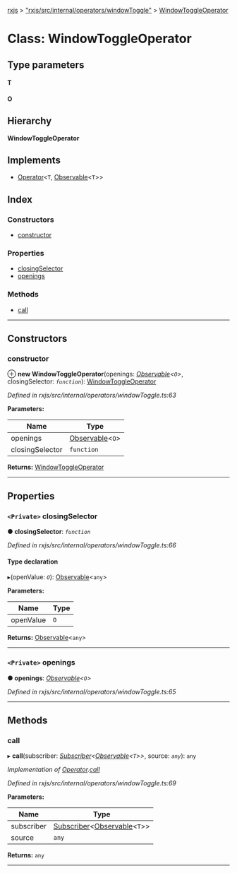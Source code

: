 [rxjs](../README.md) > ["rxjs/src/internal/operators/windowToggle"](../modules/_rxjs_src_internal_operators_windowtoggle_.md) > [WindowToggleOperator](../classes/_rxjs_src_internal_operators_windowtoggle_.windowtoggleoperator.md)

# Class: WindowToggleOperator

## Type parameters
#### T 
#### O 
## Hierarchy

**WindowToggleOperator**

## Implements

* [Operator](../interfaces/_rxjs_src_internal_operator_.operator.md)<`T`, [Observable](_rxjs_src_internal_observable_.observable.md)<`T`>>

## Index

### Constructors

* [constructor](_rxjs_src_internal_operators_windowtoggle_.windowtoggleoperator.md#constructor)

### Properties

* [closingSelector](_rxjs_src_internal_operators_windowtoggle_.windowtoggleoperator.md#closingselector)
* [openings](_rxjs_src_internal_operators_windowtoggle_.windowtoggleoperator.md#openings)

### Methods

* [call](_rxjs_src_internal_operators_windowtoggle_.windowtoggleoperator.md#call)

---

## Constructors

<a id="constructor"></a>

###  constructor

⊕ **new WindowToggleOperator**(openings: *[Observable](_rxjs_src_internal_observable_.observable.md)<`O`>*, closingSelector: *`function`*): [WindowToggleOperator](_rxjs_src_internal_operators_windowtoggle_.windowtoggleoperator.md)

*Defined in rxjs/src/internal/operators/windowToggle.ts:63*

**Parameters:**

| Name | Type |
| ------ | ------ |
| openings | [Observable](_rxjs_src_internal_observable_.observable.md)<`O`> |
| closingSelector | `function` |

**Returns:** [WindowToggleOperator](_rxjs_src_internal_operators_windowtoggle_.windowtoggleoperator.md)

___

## Properties

<a id="closingselector"></a>

### `<Private>` closingSelector

**● closingSelector**: *`function`*

*Defined in rxjs/src/internal/operators/windowToggle.ts:66*

#### Type declaration
▸(openValue: *`O`*): [Observable](_rxjs_src_internal_observable_.observable.md)<`any`>

**Parameters:**

| Name | Type |
| ------ | ------ |
| openValue | `O` |

**Returns:** [Observable](_rxjs_src_internal_observable_.observable.md)<`any`>

___
<a id="openings"></a>

### `<Private>` openings

**● openings**: *[Observable](_rxjs_src_internal_observable_.observable.md)<`O`>*

*Defined in rxjs/src/internal/operators/windowToggle.ts:65*

___

## Methods

<a id="call"></a>

###  call

▸ **call**(subscriber: *[Subscriber](_rxjs_src_internal_subscriber_.subscriber.md)<[Observable](_rxjs_src_internal_observable_.observable.md)<`T`>>*, source: *`any`*): `any`

*Implementation of [Operator](../interfaces/_rxjs_src_internal_operator_.operator.md).[call](../interfaces/_rxjs_src_internal_operator_.operator.md#call)*

*Defined in rxjs/src/internal/operators/windowToggle.ts:69*

**Parameters:**

| Name | Type |
| ------ | ------ |
| subscriber | [Subscriber](_rxjs_src_internal_subscriber_.subscriber.md)<[Observable](_rxjs_src_internal_observable_.observable.md)<`T`>> |
| source | `any` |

**Returns:** `any`

___

